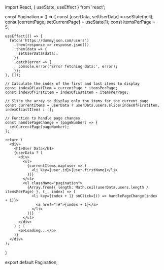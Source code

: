 import React, { useState, useEffect } from 'react';

const Pagination = () => {
    const [userData, setUserData] = useState(null);
    const [currentPage, setCurrentPage] = useState(1);
    const itemsPerPage = 5;
  
    useEffect(() => {
      fetch('https://dummyjson.com/users')
        .then(response => response.json())
        .then(data => {
          setUserData(data);
        })
        .catch(error => {
          console.error('Error fetching data:', error);
        });
    }, []);
  
    // Calculate the index of the first and last items to display
    const indexOfLastItem = currentPage * itemsPerPage;
    const indexOfFirstItem = indexOfLastItem - itemsPerPage;
  
    // Slice the array to display only the items for the current page
    const currentItems = userData ? userData.users.slice(indexOfFirstItem, indexOfLastItem) : [];
  
    // Function to handle page changes
    const handlePageChange = (pageNumber) => {
      setCurrentPage(pageNumber);
    };
  
    return (
      <div>
        <h1>User Data</h1>
        {userData ? (
          <div>
            <ul>
              {currentItems.map(user => (
                <li key={user.id}>{user.firstName}</li>
              ))}
            </ul>
            <ul className="pagination">
              {Array.from({ length: Math.ceil(userData.users.length / itemsPerPage) }, (_, index) => (
                <li key={index + 1} onClick={() => handlePageChange(index + 1)}>
                  <a href="!#">{index + 1}</a>
                </li>
              ))}
            </ul>
          </div>
        ) : (
          <p>Loading...</p>
        )}
      </div>
    );
}

export default Pagination;
